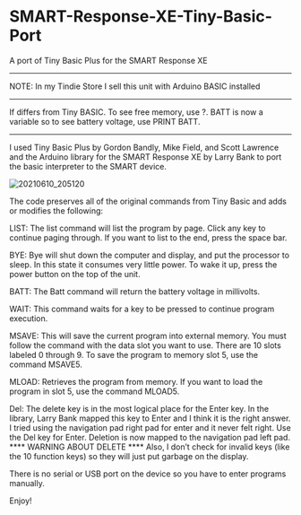 # SMART-Response-XE-Tiny-Basic-Port
A port of Tiny Basic Plus for the SMART Response XE


**********************************************************************
NOTE: In my Tindie Store I sell this unit with Arduino BASIC installed
**********************************************************************
If differs from Tiny BASIC. To see free memory, use ?. BATT is now a variable so to see battery voltage, use PRINT BATT.
*************************************************************************************************************************


I used Tiny Basic Plus by Gordon Bandly, Mike Field, and Scott Lawrence and the Arduino library for the SMART Response XE by Larry Bank
to port the basic interpreter to the SMART device.

![20210610_205120](https://user-images.githubusercontent.com/78771234/121615018-ef2d6200-ca2d-11eb-914c-564a7f426009.jpg)

The code preserves all of the original commands from Tiny Basic and adds or modifies the following:

LIST: The list command will list the program by page. Click any key to continue paging through. If you want to list to the end, press the space bar.

BYE: Bye will shut down the computer and display, and put the processor to sleep. In this state it consumes very little power. To wake it up, press the power button on the top of the unit.

BATT: The Batt command will return the battery voltage in millivolts.

WAIT: This command waits for a key to be pressed to continue program execution.

MSAVE: This will save the current program into external memory. You must follow the command with the data slot you want to use. There are 10 slots labeled 0 through 9. To save the program to memory slot 5, use the command MSAVE5.

MLOAD: Retrieves the program from memory. If you want to load the program in slot 5, use the command MLOAD5.

Del: The delete key is in the most logical place for the Enter key. In the library, Larry Bank mapped this key to Enter and I think it is the right answer. I tried using the navigation pad right pad for enter and it never felt right. Use the Del key for Enter. Deletion is now mapped to the navigation pad left pad.
**** WARNING ABOUT DELETE ****
Also, I don’t check for invalid keys (like the 10 function keys) so they will just put garbage on the display.

There is no serial or USB port on the device so you have to enter programs manually.

Enjoy!
